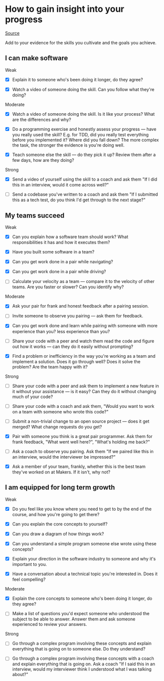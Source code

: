 # How to gain insight into your progress

[Source](https://github.com/makersacademy/course/blob/master/goals/progress_insight.md)

Add to your evidence for the skills you cultivate and the goals you achieve.

## I can make software

Weak

- [x] Explain it to someone who's been doing it longer, do they agree?

- [x] Watch a video of someone doing the skill. Can you follow what they're doing?

Moderate

- [x] Watch a video of someone doing the skill. Is it like your process? What are the differences and why?

- [x] Do a programming exercise and honestly assess your progress — have you really used the skill? E.g. for TDD, did you really test everything before you implemented it? Where did you fall down? The more complex the task, the stronger the evidence is you're doing well.

- [x] Teach someone else the skill — do they pick it up? Review them after a few days, how are they doing?

Strong

- [x] Send a video of yourself using the skill to a coach and ask them "If I did this in an interview, would it come across well?"

- [ ] Send a codebase you've written to a coach and ask them "If I submitted this as a tech test, do you think I'd get through to the next stage?"

## My teams succeed

Weak

- [x] Can you explain how a software team should work? What responsibilities it has and how it executes them?

- [x] Have you built some software in a team?

- [x] Can you get work done in a pair while navigating?

- [x] Can you get work done in a pair while driving?

- [ ] Calculate your velocity as a team — compare it to the velocity of other teams. Are you faster or slower? Can you identify why?

Moderate

- [x] Ask your pair for frank and honest feedback after a pairing session.

- [ ] Invite someone to observe you pairing — ask them for feedback.

- [x] Can you get work done and learn while pairing with someone with more experience than you? less experience than you?

- [ ] Share your code with a peer and watch them read the code and figure out how it works — can they do it easily without prompting?

- [x] Find a problem or inefficiency in the way you're working as a team and implement a solution. Does it go through well? Does it solve the problem? Are the team happy with it?

Strong

- [ ] Share your code with a peer and ask them to implement a new feature in it without your assistance — is it easy? Can they do it without changing much of your code?

- [ ] Share your code with a coach and ask them, "Would you want to work on a team with someone who wrote this code?"

- [ ] Submit a non-trivial change to an open source project — does it get merged? What change requests do you get?

- [x] Pair with someone you think is a great pair programmer. Ask them for frank feedback, "What went well here?", "What's holding me back?"

- [ ] Ask a coach to observe you pairing. Ask them "If we paired like this in an interview, would the interviewer be impressed?"

- [x] Ask a member of your team, frankly, whether this is the best team they've worked on at Makers. If it isn't, why not?

## I am equipped for long term growth

Weak

- [x] Do you feel like you know where you need to get to by the end of the course, and how you're going to get there?

- [x] Can you explain the core concepts to yourself?

- [x] Can you draw a diagram of how things work?

- [x] Can you understand a simple program someone else wrote using these concepts?

- [x] Explain your direction in the software industry to someone and why it's important to you.

- [x] Have a conversation about a technical topic you're interested in. Does it feel compelling?

Moderate

- [x] Explain the core concepts to someone who's been doing it longer, do they agree?

- [ ] Make a list of questions you'd expect someone who understood the subject to be able to answer. Answer them and ask someone experienced to review your answers.

Strong

- [ ] Go through a complex program involving these concepts and explain everything that is going on to someone else. Do they understand?

- [ ] Go through a complex program involving these concepts with a coach and explain everything that is going on. Ask a coach "If I said this in an interview, would my interviewer think I understood what I was talking about?"
